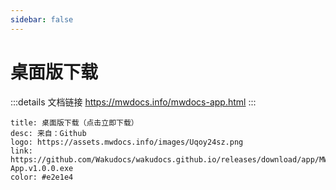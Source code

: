 ```yaml
---
sidebar: false
---
```


# 桌面版下载

:::details 文档链接
https://mwdocs.info/mwdocs-app.html
:::

```card
title: 桌面版下载（点击立即下载）
desc: 来自：Github
logo: https://assets.mwdocs.info/images/Uqoy24sz.png
link: https://github.com/Wakudocs/wakudocs.github.io/releases/download/app/MWdocs-App.v1.0.0.exe
color: #e2e1e4
```